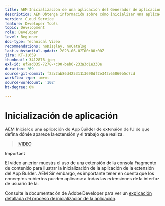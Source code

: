 ```yaml
---
title: AEM Inicialización de una aplicación del Generador de aplicaciones para la IU de
description: AEM Obtenga información sobre cómo inicializar una aplicación de App Builder de extensión de interfaz de usuario de que define dónde aparece la extensión y el trabajo que realiza.
version: Cloud Service
feature: Developer Tools
topic: Development
role: Developer
level: Beginner
doc-type: Technical Video
recommendations: noDisplay, noCatalog
last-substantial-update: 2023-06-02T00:00:00Z
jira: KT-11659
thumbnail: 3412876.jpeg
exl-id: ef5ad335-7278-4c00-beb6-233a3d1e330e
duration: 269
source-git-commit: f23c2ab86d42531113690df2e342c65060b5c7cd
workflow-type: tm+mt
source-wordcount: '102'
ht-degree: 0%

---
```


# Inicialización de aplicación

AEM Inicialice una aplicación de App Builder de extensión de IU de que defina dónde aparece la extensión y el trabajo que realiza.

>[!VIDEO](https://video.tv.adobe.com/v/3412876?quality=12&learn=on)

>[!IMPORTANT]
>
> El vídeo anterior muestra el uso de una extensión de la consola Fragmento de contenido para ilustrar la inicialización de la aplicación de la extensión del App Builder. AEM Sin embargo, es importante tener en cuenta que los conceptos cubiertos pueden aplicarse a todas las extensiones de la interfaz de usuario de la.

Consulte la documentación de Adobe Developer para ver un [explicación detallada del proceso de inicialización de la aplicación](https://developer.adobe.com/uix/docs/services/aem-cf-console-admin/code-generation/#launch-code-generation-during-project-initialization).

